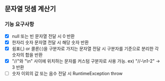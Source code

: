 ## 문자열 덧셈 계산기
### 기능 요구사항
- [x] null 또는 빈 문자열 전달 시 0 반환 
- [x] 한자리 숫자 문자열 전달 시 해당 숫자 반환
- [x]  쉼표(,) or 콜론(:)을 구분자로 가지는 문자열 전달 시 구분자를 기준으로 분리한 각 숫자의 합을 반환
- [x] "//"와 "\n" 사이에 위치하는 문자를 커스텀 구분자로 사용 가능. ex) "//-\n1-2" -> 3 반환
- [ ] 숫자 이외의 값 또는 음수 전달 시 RuntimeException throw